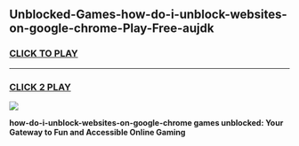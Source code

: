 
## Unblocked-Games-how-do-i-unblock-websites-on-google-chrome-Play-Free-aujdk
<h3>
<a href="https://premium76.site?title=how-do-i-unblock-websites-on-google-chrome&ref=18A1">CLICK TO PLAY</a></h3>
<hr>

<h3>
<a href="https://premium76.site?title=how-do-i-unblock-websites-on-google-chrome&ref=18A1">CLICK 2 PLAY</a>
  
</h3>

<a href="https://premium76.site?title=how-do-i-unblock-websites-on-google-chrome&ref=18A1"><img src="https://clearcache.store/games.png"></a>


**how-do-i-unblock-websites-on-google-chrome games unblocked: Your Gateway to Fun and Accessible Online Gaming**
